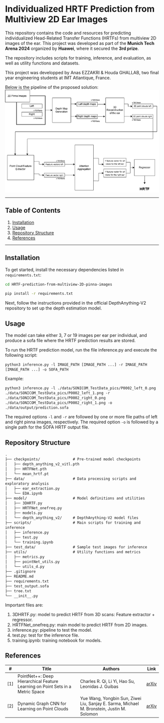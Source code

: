 # Individualized HRTF Prediction from Multiview 2D Ear Images

This repository contains the code and resources for predicting individualized Head-Related Transfer Functions (HRTFs) from multiview 2D images of the ear. This project was developed as part of the **Munich Tech Arena 2024** organized by **Huawei**, where it secured the **3rd prize**.

The repository includes scripts for training, inference, and evaluation, as well as utility functions and datasets.

This project was developped by Anas EZZAKRI & Houda GHALLAB, two final year engineering students at IMT Atlantique, France.

Below is the pipeline of the proposed solution:
![Alt text](images/pipeline.png)

---

## Table of Contents
1. [Installation](#installation)
2. [Usage](#usage)
3. [Repository Structure](#repository-structure)
4. [References](#references)

---

## Installation

To get started, install the necessary dependencies listed in `requirements.txt`:

```bash
cd HRTF-prediction-from-multiview-2D-pinna-images
```
```bash
pip install -r requirements.txt
```

Next, follow the instructions provided in the official DepthAnything-V2 repository to set up the depth estimation model.

## Usage
The model can take either 3, 7 or 19 images per ear per individual, and produce a sofa file where the HRTF prediction results are stored.

To run the HRTF prediction model, run the file inference.py and execute the following script:

```
python3 inference.py -l IMAGE_PATH [IMAGE_PATH ...] -r IMAGE_PATH [IMAGE_PATH ...] -o SOFA_PATH
```

Example:
```
python3 inference.py -l ./data/SONICOM_TestData_pics/P0002_left_0.png ./data/SONICOM_TestData_pics/P0002_left_1.png -r ./data/SONICOM_TestData_pics/P0002_right_0.png ./data/SONICOM_TestData_pics/P0002_right_1.png -o ./data/output/prediction.sofa
```

The required options `-l` and `-r` are followed by one or more file paths of left and right pinna images, respectively. The required option `-o` is followed by a single path for the SOFA HRTF output file.
## Repository Structure
```plaintext
.
├── checkpoints/               # Pre-trained model checkpoints
│   ├── depth_anything_v2_vitl.pth
│   ├── HRTFNet.pth
│   └── mean_hrtf.pt
├── data/                      # Data processing scripts and exploratory analysis
│   ├── ear_extraction.py
│   └── EDA.ipynb
├── model/                     # Model definitions and utilities
│   ├── 3DHRTF.py
│   ├── HRTFNet_onefreq.py
│   ├── models.py
│   └── depth_anything_v2/     # DepthAnything-V2 model files
├── scripts/                   # Main scripts for training and inference
│   ├── inference.py
│   ├── test.py
│   └── training.ipynb
├── test_data/                 # Sample test images for inference
├── utils/                     # Utility functions and metrics
│   ├── metrics.py
│   ├── pointNet_utils.py
│   └── utils_d.py
├── .gitignore
├── README.md
├── requirements.txt
├── test_output.sofa
├── tree.txt
└── __init__.py
```

Important files are:
1. 3DHRTF.py: model to predict HRTF from 3D scans: Feature extractor + regressor.
2. HRTFNet_onefreq.py: main model to predict HRTF from 2D images.
3. inference.py: pipeline to test the model.
4. test.py: test for the inference file.
5. training.ipynb: training notebook for models.


## References
| #   | Title                              | Authors          | Link                          |
|-----|------------------------------------|------------------|-------------------------------|
| [1] | PointNet++: Deep Hierarchical Feature Learning on Point Sets in a Metric Space | Charles R. Qi, Li Yi, Hao Su, Leonidas J. Guibas                                           | [arXiv](https://arxiv.org/abs/1706.02413) |
| [2] | Dynamic Graph CNN for Learning on Point Clouds                                 | Yue Wang, Yongbin Sun, Ziwei Liu, Sanjay E. Sarma, Michael M. Bronstein, Justin M. Solomon | [arXiv](https://arxiv.org/abs/1801.07829) |
